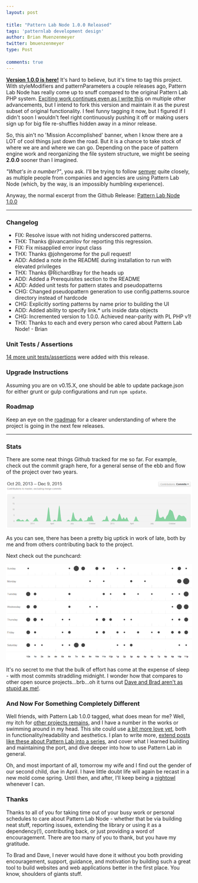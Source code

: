 ```yaml
---
layout: post

title: "Pattern Lab Node 1.0.0 Released"
tags: 'patternlab development design'
author: Brian Muenzenmeyer
twitter: bmuenzenmeyer
type: Post

comments: true
---
```


**[Version 1.0.0 is here!](https://github.com/pattern-lab/patternlab-node/releases/tag/v1.0.0)** It's hard to believe, but it's time to tag this project. With styleModifiers and patternParameters a couple releases ago, Pattern Lab Node has really come up to snuff compared to the original Pattern Lab PHP system. [Exciting work continues even as I write this](https://github.com/pattern-lab/patternlab-node/tree/pattern-engines) on multiple other advancements, but I intend to fork this version and maintain it as the purest subset of original functionality. I feel funny tagging it now, but I figured if I didn't soon I wouldn't feel right continuously pushing it off or making users sign up for big file re-shuffles hidden away in a minor release.

So, this ain't no 'Mission Accomplished' banner, when I know there are a LOT of cool things just down the road. But it is a chance to take stock of where we are and where we can go. Depending on the pace of pattern engine work and reorganizing the file system structure, we might be seeing **2.0.0** sooner than I imagined.

_"What's in a number?"_, you ask. I'll be trying to follow [semver](http://semver.org/) quite closely, as multiple people from companies and agencies are using Pattern Lab Node (which, by the way, is an impossibly humbling experience).

Anyway, the normal excerpt from the Github Release: [Pattern Lab Node 1.0.0](https://github.com/pattern-lab/patternlab-node/releases/tag/v1.0.0)

---

### Changelog
- FIX: Resolve issue with not hiding underscored patterns.
- THX: Thanks @ivancamilov for reporting this regression.
- FIX: Fix misapplied error input class
- THX: Thanks @johngerome for the pull request!
- ADD: Added a note in the README during installation to run with elevated privileges
- THX: Thanks @RichardBray for the heads up
- ADD: Added a Prerequisites section to the README
- ADD: Added unit tests for pattern states and pseudopatterns
- CHG: Changed pseudopattern generation to use config.patterns.source directory instead of hardcode
- CHG: Explicitly sorting patterns by name prior to building the UI
- ADD: Added ability to specify link.* urls inside data objects
- CHG: Incremented version to 1.0.0. Achieved near-parity with PL PHP v1!
- THX: Thanks to each and every person who cared about Pattern Lab Node! - Brian

### Unit Tests / Assertions
[14 more unit tests/assertions](https://travis-ci.org/pattern-lab/patternlab-node/jobs/95736743) were added with this release.

### Upgrade Instructions

Assuming you are on v0.15.X, one should be able to update package.json for either grunt or gulp configurations and run `npm update`.

### Roadmap
Keep an eye on the [roadmap](https://github.com/pattern-lab/patternlab-node/wiki/Roadmap) for a clearer understanding of where the project is going in the next few releases.

---

### Stats
There are some neat things Github tracked for me so far. For example, check out the commit graph here, for a general sense of the ebb and flow of the project over two years.

[![Pattern Lab Commits](/img/pln-commits.png)](https://github.com/pattern-lab/patternlab-node/graphs/contributors)

As you can see, there has been a pretty big uptick in work of late, both by me and from others contributing back to the project.

Next check out the punchcard:

[![Pattern Lab Punchcard](/img/pln-punchcard.png)](https://github.com/pattern-lab/patternlab-node/graphs/punch-card)

It's no secret to me that the bulk of effort has come at the expense of sleep - with most commits straddling midnight. I wonder how that compares to other open source projects...brb...oh it turns out [Dave and Brad aren't as stupid as me!](https://github.com/pattern-lab/patternlab-php/graphs/punch-card).

### And Now For Something Completely Different
Well friends, with Pattern Lab 1.0.0 tagged, what does mean for me? Well, my itch for [other projects remains](http://codepen.io/bmuenzenmeyer/pen/KdYKvB), and I have a number in the works or swimming around in my head. This site could use [a bit more love yet](http://www.brianmuenzenmeyer.com/site-redesign-in-the-open), both in functionality/readability and aesthetics. I plan to write more, [extend posts like these about Pattern Lab into a series](http://www.brianmuenzenmeyer.com/solving-problems-with-pattern-lab-small-team-workflow), and cover what I learned building and maintaining the port, and dive deeper into how to use Pattern Lab in general.

Oh, and most important of all, tomorrow my wife and I find out the gender of our second child, due in April. I have little doubt life will again be recast in a new mold come spring. Until then, and after, I'll keep being a [nightowl](http://crunchyowl.com) whenever I can.

### Thanks
Thanks to all of you for taking time out of your busy work or personal schedules to care about Pattern Lab Node - whether that be via building neat stuff, reporting issues, extending the library or using it as a dependency(!), contributing back, or just providing a word of encouragement. There are too many of you to thank, but you have my gratitude.

To Brad and Dave, I never would have done it without you both providing encouragement, support, guidance, and motivation by building such a great tool to build websites and web applications better in the first place. You know, shoulders of giants stuff.
